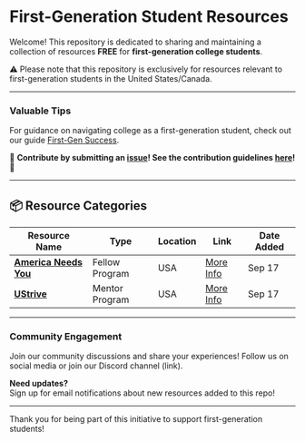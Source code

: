 # First-Generation Student Resources

Welcome! This repository is dedicated to sharing and maintaining a collection of resources **FREE** for **first-generation college students**. 

:warning: Please note that this repository is exclusively for resources relevant to first-generation students in the United States/Canada.

---

### Valuable Tips
For guidance on navigating college as a first-generation student, check out our guide [First-Gen Success](link-to-guide).

🙏 **Contribute by submitting an [issue](link-to-issues)! See the contribution guidelines [here](./CONTRIBUTING.md)!** 🙏

---

## 📦 Resource Categories

| **Resource Name** | **Type** | **Location** | **Link** | **Date Added** |
| ------------------ | -------- | ------------ | -------- | --------------- |
| **[America Needs You](https://americaneedsyou.org/)** | Fellow Program | USA | [More Info](https://americaneedsyou.org/fellows-program/) | Sep 17 |
| **[UStrive](https://www.ustrive.com/)** | Mentor Program | USA | [More Info](https://app.ustrive.com/login/) | Sep 17 |
---

### Community Engagement
Join our community discussions and share your experiences! Follow us on social media or join our Discord channel (link).

**Need updates?**  
Sign up for email notifications about new resources added to this repo!

---

Thank you for being part of this initiative to support first-generation students!
